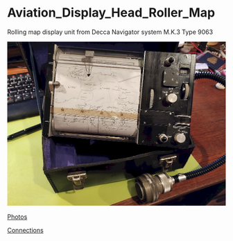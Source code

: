 # Aviation_Display_Head_Roller_Map
Rolling map display unit from Decca Navigator system M.K.3 Type 9063

![Overview](./photos/Overview.jpg)

[Photos](./photos/README.md)

[Connections](./photos/Connections.jpg)

